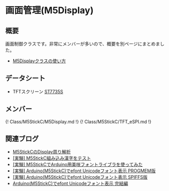 # 画面管理(M5Display)

## 概要

画面制御クラスです。非常にメンバーが多いので、概要を別ページにまとめました。

- [M5Displayクラスの使い方](../../Tips/M5Display/)

## データシート

- TFTスクリーン [ST7735S](https://github.com/m5stack/M5-Schematic/blob/master/Core/ST7735S_v1.1.pdf)


## メンバー

{! Class/M5StickC/M5Display.md !}
{! Class/M5StickC/TFT_eSPI.md !}

## 関連ブログ
- [M5StickCのDisplay周り解析](https://lang-ship.com/blog/?p=590)
- [[実験] M5StickC組み込み漢字をテスト](https://lang-ship.com/blog/?p=602)
- [[実験] M5StickCでArduino用美咲フォントライブラを使ってみた](https://lang-ship.com/blog/?p=607)
- [[実験] Arduino(M5StickC)でefont Unicodeフォント表示 PROGMEM版](https://lang-ship.com/blog/?p=631)
- [[実験] Arduino(M5StickC)でefont Unicodeフォント表示 SPIFFS版](https://lang-ship.com/blog/?p=637)
- [Arduino(M5StickC)でefont Unicodeフォント表示 完結編](https://lang-ship.com/blog/?p=646)


